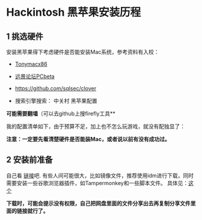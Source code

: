 # Hackintosh  黑苹果安装历程

## 1 挑选硬件

安装黑苹果得下考虑硬件是否能安装Mac系统，参考资料有入校：

* [Tonymacx86](https://www.tonymacx86.com/)

* [远景论坛PCbeta](http://mac.pcbeta.com/)
* https://github.com/sqlsec/clover
* 搜索引擎搜索： 中关村 黑苹果配置

**可能需要翻墙**（可以去github上搜firefly工具**

我的配置清单如下，由于预算不足，加上也不怎么玩游戏，就没有配独显了：





**注意：一定要先看清楚硬件是否能装Mac，或者说以前有没有成功过。**


## 2 安装前准备
自己看 [链接](https://zhuanlan.zhihu.com/p/36209265)吧.
有些人间可能很大，比如镜像文件，推荐使用idm进行下载，同时需要安装一些谷歌浏览器插件，如Tampermonkey和一些脚本文件。
具体见：[这个](https://blog.csdn.net/miao_9/article/details/72852903)

**下载时，可能会提示没有权限，自己把网盘里面的文件分享出去再复制分享文件里面的链接就行了。**
